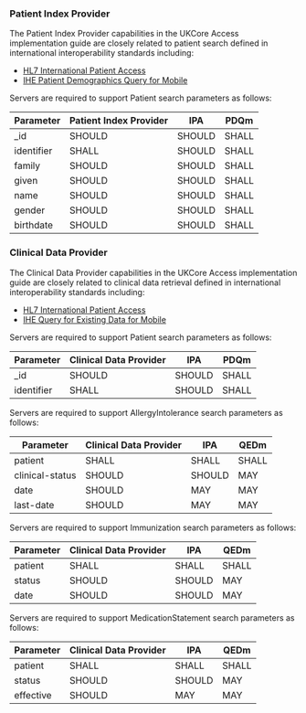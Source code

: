 ### Patient Index Provider
The Patient Index Provider capabilities in the UKCore Access implementation guide are closely related to patient search
defined in international interoperability standards including:
- [HL7 International Patient Access](https://build.fhir.org/ig/HL7/fhir-ipa/index.html)
- [IHE Patient Demographics Query for Mobile](https://profiles.ihe.net/ITI/PDQm/index.html)

Servers are required to support Patient search parameters as follows:

| Parameter  | Patient Index Provider | IPA    | PDQm  |
|------------|------------------------|--------|-------|
| _id        | SHOULD                 | SHOULD | SHALL | 
| identifier | SHALL                  | SHOULD | SHALL | 
| family     | SHOULD                 | SHOULD | SHALL | 
| given      | SHOULD                 | SHOULD | SHALL | 
| name       | SHOULD                 | SHOULD | SHALL |
| gender     | SHOULD                 | SHOULD | SHALL | 
| birthdate  | SHOULD                 | SHOULD | SHALL |

### Clinical Data Provider
The Clinical Data Provider capabilities in the UKCore Access implementation guide are closely related to clinical data retrieval
defined in international interoperability standards including:
- [HL7 International Patient Access](https://build.fhir.org/ig/HL7/fhir-ipa/index.html)
- [IHE Query for Existing Data for Mobile](https://wiki.ihe.net/index.php/Query_for_Existing_Data_for_Mobile_(QEDm))

Servers are required to support Patient search parameters as follows:

| Parameter  | Clinical Data Provider | IPA    | PDQm  |
|------------|------------------------|--------|-------|
| _id        | SHOULD                 | SHOULD | SHALL | 
| identifier | SHALL                  | SHOULD | SHALL |

Servers are required to support AllergyIntolerance search parameters as follows:

| Parameter       | Clinical Data Provider | IPA    | QEDm  |
|-----------------|------------------------|--------|-------|
| patient         | SHALL                  | SHALL  | SHALL | 
| clinical-status | SHOULD                 | SHOULD | MAY   | 
| date            | SHOULD                 | MAY    | MAY   | 
| last-date       | SHOULD                 | MAY    | MAY   | 

Servers are required to support Immunization search parameters as follows:

| Parameter | Clinical Data Provider | IPA    | QEDm  |
|-----------|------------------------|--------|-------|
| patient   | SHALL                  | SHALL  | SHALL | 
| status    | SHOULD                 | SHOULD | MAY   | 
| date      | SHOULD                 | SHOULD | MAY   | 

Servers are required to support MedicationStatement search parameters as follows:

| Parameter | Clinical Data Provider | IPA    | QEDm  |
|-----------|------------------------|--------|-------|
| patient   | SHALL                  | SHALL  | SHALL | 
| status    | SHOULD                 | SHOULD | MAY   | 
| effective | SHOULD                 | MAY    | MAY   | 